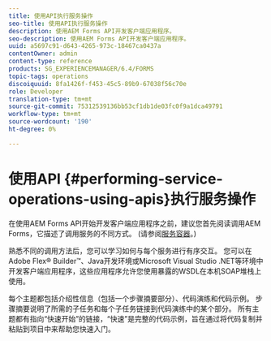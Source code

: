 ```yaml
---
title: 使用API执行服务操作
seo-title: 使用API执行服务操作
description: 使用AEM Forms API开发客户端应用程序。
seo-description: 使用AEM Forms API开发客户端应用程序。
uuid: a5697c91-d643-4265-973c-18467ca0437a
contentOwner: admin
content-type: reference
products: SG_EXPERIENCEMANAGER/6.4/FORMS
topic-tags: operations
discoiquuid: 8fa1426f-f453-45c5-89b9-67038f56c70e
role: Developer
translation-type: tm+mt
source-git-commit: 75312539136bb53cf1db1de03fc0f9a1dca49791
workflow-type: tm+mt
source-wordcount: '190'
ht-degree: 0%

---
```



# 使用API {#performing-service-operations-using-apis}执行服务操作

在使用AEM Forms API开始开发客户端应用程序之前，建议您首先阅读调用AEM Forms，它描述了调用服务的不同方式。 (请参阅[服务容器](/help/forms/developing/service-container.md#service-container)。)

熟悉不同的调用方法后，您可以学习如何与每个服务进行有序交互。 您可以在Adobe Flex® Builder™、Java开发环境或Microsoft Visual Studio .NET等环境中开发客户端应用程序，这些应用程序允许您使用暴露的WSDL在本机SOAP堆栈上使用。

每个主题都包括介绍性信息（包括一个步骤摘要部分）、代码演练和代码示例。 步骤摘要说明了所需的子任务和每个子任务链接到代码演练中的某个部分。 所有主题都有指向“快速开始”的链接，“快速”是完整的代码示例，旨在通过将代码复制并粘贴到项目中来帮助您快速入门。
